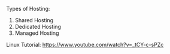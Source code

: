 Types of Hosting:
1. Shared Hosting
2. Dedicated Hosting
3. Managed Hosting

Linux Tutorial: https://www.youtube.com/watch?v=_tCY-c-sPZc